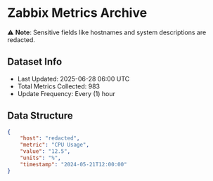 # Zabbix Metrics Archive

⚠️ **Note**: Sensitive fields like hostnames and system descriptions are redacted.

## Dataset Info
- Last Updated: 2025-06-28 06:00 UTC
- Total Metrics Collected: 983
- Update Frequency: Every (1) hour

## Data Structure
```json
{
    "host": "redacted",
    "metric": "CPU Usage",
    "value": "12.5",
    "units": "%",
    "timestamp": "2024-05-21T12:00:00"
}
```
